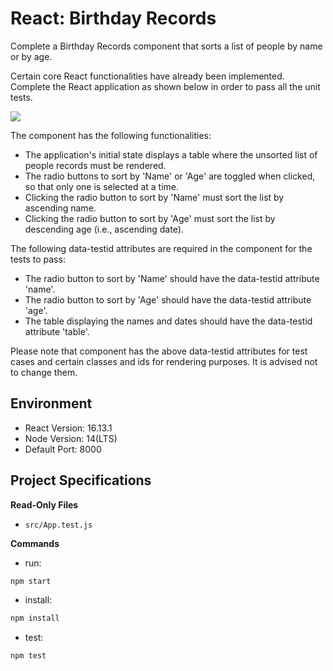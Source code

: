 # React: Birthday Records

Complete a Birthday Records component that sorts a list of people by name or by age.


Certain core React functionalities have already been implemented. Complete the React application as shown below in order to pass all the unit tests.


![](https://hrcdn.net/s3_pub/istreet-assets/2XTNbF92pBWgz0VucABRYQ/birthday-records.gif)


The component has the following functionalities:
- The application's initial state displays a table where the unsorted list of people records must be rendered.
- The radio buttons to sort by 'Name' or 'Age' are toggled when clicked, so that only one is selected at a time.
- Clicking the radio button to sort by 'Name' must sort the list by ascending name.
- Clicking the radio button to sort by 'Age' must sort the list by descending age (i.e., ascending date).


The following data-testid attributes are required in the component for the tests to pass:

- The radio button to sort by 'Name' should have the data-testid attribute 'name'.
- The radio button to sort by 'Age' should have the data-testid attribute 'age'.
- The table displaying the names and dates should have the data-testid attribute 'table'.


Please note that component has the above data-testid attributes for test cases and certain classes and ids for rendering purposes. It is advised not to change them.

## Environment 

- React Version: 16.13.1
- Node Version: 14(LTS)
- Default Port: 8000

## Project Specifications 

**Read-Only Files**
- `src/App.test.js`

**Commands**
- run: 
```bash
npm start
```
- install: 
```bash
npm install
```
- test: 
```bash
npm test
```
